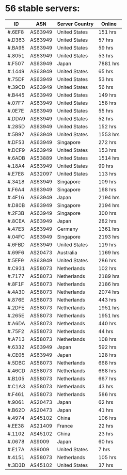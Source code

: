 # 56 stable servers:

| ID | ASN | Server Country | Online |
| ------ | ------ | ------ | ------ |
| #.6EF8 | AS63949 | United States | 151 hrs |
| #.D363 | AS63949 | United States | 57 hrs |
| #.BA95 | AS63949 | United States | 59 hrs |
| #.8051 | AS63949 | United States | 53 hrs |
| #.F507 | AS63949 | Japan | 7881 hrs |
| #.1449 | AS63949 | United States | 65 hrs |
| #.75DF | AS63949 | United States | 53 hrs |
| #.39CD | AS63949 | United States | 56 hrs |
| #.B445 | AS63949 | United States | 149 hrs |
| #.07F7 | AS63949 | United States | 158 hrs |
| #.0E7E | AS63949 | United States | 55 hrs |
| #.DDA9 | AS63949 | United States | 52 hrs |
| #.285D | AS63949 | United States | 152 hrs |
| #.5B97 | AS63949 | United States | 1553 hrs |
| #.DF53 | AS63949 | Singapore | 272 hrs |
| #.DCF9 | AS63949 | United States | 153 hrs |
| #.6ADB | AS53889 | United States | 1514 hrs |
| #.18A4 | AS63949 | United States | 99 hrs |
| #.E7E8 | AS32097 | United States | 113 hrs |
| #.3418 | AS63949 | Singapore | 109 hrs |
| #.F6A4 | AS63949 | Singapore | 168 hrs |
| #.4F16 | AS63949 | Japan | 2194 hrs |
| #.D80B | AS63949 | Singapore | 2194 hrs |
| #.2F3B | AS63949 | Singapore | 300 hrs |
| #.8CEA | AS63949 | Japan | 282 hrs |
| #.47E3 | AS63949 | Germany | 1361 hrs |
| #.04FC | AS63949 | Singapore | 2193 hrs |
| #.6FBD | AS63949 | United States | 119 hrs |
| #.69F6 | AS20473 | Australia | 1169 hrs |
| #.5EF9 | AS63949 | United States | 286 hrs |
| #.C931 | AS58073 | Netherlands | 102 hrs |
| #.7177 | AS58073 | Netherlands | 2189 hrs |
| #.8F1F | AS58073 | Netherlands | 2186 hrs |
| #.4A30 | AS58073 | Netherlands | 2074 hrs |
| #.876E | AS58073 | Netherlands | 443 hrs |
| #.2DFE | AS58073 | Netherlands | 1951 hrs |
| #.265E | AS58073 | Netherlands | 1951 hrs |
| #.A6DA | AS58073 | Netherlands | 440 hrs |
| #.75F2 | AS58073 | Netherlands | 44 hrs |
| #.A713 | AS58073 | Netherlands | 108 hrs |
| #.6332 | AS63949 | Japan | 592 hrs |
| #.CE05 | AS63949 | Japan | 128 hrs |
| #.5DBC | AS58073 | Netherlands | 668 hrs |
| #.46CD | AS58073 | Netherlands | 668 hrs |
| #.B105 | AS58073 | Netherlands | 667 hrs |
| #.C1A3 | AS58073 | Netherlands | 43 hrs |
| #.F461 | AS58073 | Netherlands | 586 hrs |
| #.9061 | AS20473 | Japan | 62 hrs |
| #.B62D | AS20473 | Japan | 41 hrs |
| #.4974 | AS45102 | China | 106 hrs |
| #.EE38 | AS21409 | France | 22 hrs |
| #.1102 | AS45102 | China | 23 hrs |
| #.0678 | AS9009 | Japan | 60 hrs |
| #.E17A | AS9009 | United States | 7 hrs |
| #.4151 | AS58073 | Netherlands | 105 hrs |
| #.3D3D | AS45102 | United States | 37 hrs |

